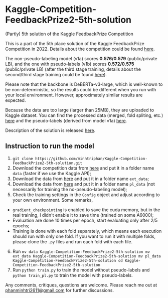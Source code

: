 # Kaggle-Competition-FeedbackPrize2-5th-solution
(Partly) 5th solution of the Kaggle FeedbackPrize Competition

This is a part of the 5th place solution of the Kaggle FeedbackPrize Competition in 2022. Details about the competition could be found [here](https://www.kaggle.com/competitions/feedback-prize-effectiveness).

The non-pseudo-labeling model (v1a) scores **0.576/0.579** (public/private LB), and the one with pseudo-labels (v1b) scores **0.572/0.575** (public/private LB) (after the third stage training, details about the second/third stage training could be found [here](https://www.kaggle.com/competitions/feedback-prize-effectiveness/discussion/347379)). 

Please note that the backbone is DeBERTa-v3-large, which is well-known to be non-deterministic, so the results could be different when you run with your local environment. However, approximately similar results are expected.

Because the data are too large (larger than 25MB), they are uploaded to Kaggle dataset. You can find the processed data (merged, fold spliting, etc.) [here](https://www.kaggle.com/datasets/shinomoriaoshi/feedbackprize2extradata) and the pseudo-labels (derived from model v1a) [here](https://www.kaggle.com/datasets/shinomoriaoshi/feedbackprize2pl-data).

Description of the solution is released [here](https://www.kaggle.com/competitions/feedback-prize-effectiveness/discussion/347369).

## Instruction to run the model
1. `git clone https://github.com/minhtriphan/Kaggle-Competition-FeedbackPrize2-5th-solution.git`
2. Download the competition data from [here](https://www.kaggle.com/competitions/feedback-prize-effectiveness/data) and put it in a folder name `data` (faster if we use the Kaggle API);
3. Download the data from [here](https://www.kaggle.com/datasets/shinomoriaoshi/feedbackprize2extradata) and put it in a folder name `ext_data`;
4. Download the data from [here](https://www.kaggle.com/datasets/shinomoriaoshi/feedbackprize2pl-data) and put it in a folder name `pl_data` (not necessarily for training the no-pseudo-labeling model);
5. Check the training settings in the `Config` object and adjust according to your own environment. Some remarks,
  * `gradient_checkpointing` is enabled to save the cuda memory, but in the real training, I didn't enable it to save time (trained on some A6000);
  * Evaluation are done 10 times per epoch, start evaluating only after 2/5 epochs;
  * Training is done with each fold separately, which means each execution should run with only one fold. If you want to run it with multiple folds, please clone the `.py` files and run each fold with each file.
6. Run
`
mv data Kaggle-Competition-FeedbackPrize2-5th-solution
mv ext_data Kaggle-Competition-FeedbackPrize2-5th-solution
mv pl_data Kaggle-Competition-FeedbackPrize2-5th-solution
cd Kaggle-Competition-FeedbackPrize2-5th-solution
`
8. Run `python train.py` to train the model without pseudo-labels and `python train_pl.py` to train the model with pseudo-labels.

Any comments, critiques, questions are welcome. Please reach me out at phanminhtri2611@gmail.com for further discussions.
